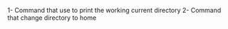 1- Command that use to print the working current directory
2- Command that change directory to home
